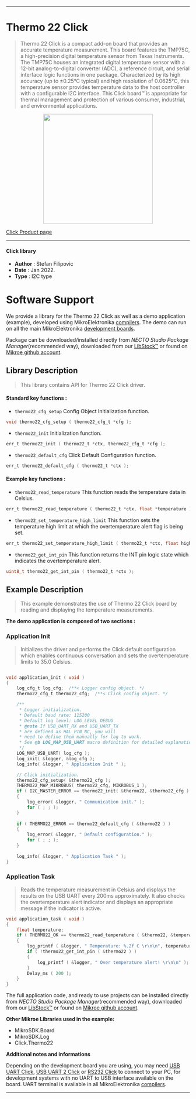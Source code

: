 
---
# Thermo 22 Click

> Thermo 22 Click is a compact add-on board that provides an accurate temperature measurement. This board features the TMP75C, a high-precision digital temperature sensor from Texas Instruments. The TMP75C houses an integrated digital temperature sensor with a 12-bit analog-to-digital converter (ADC), a reference circuit, and serial interface logic functions in one package. Characterized by its high accuracy (up to ±0.25°C typical) and high resolution of 0.0625°C, this temperature sensor provides temperature data to the host controller with a configurable I2C interface. This Click board™ is appropriate for thermal management and protection of various consumer, industrial, and environmental applications.

<p align="center">
  <img src="https://download.mikroe.com/images/click_for_ide/thermo22_click.png" height=300px>
</p>

[Click Product page](https://www.mikroe.com/thermo-22-click)

---


#### Click library

- **Author**        : Stefan Filipovic
- **Date**          : Jan 2022.
- **Type**          : I2C type


# Software Support

We provide a library for the Thermo 22 Click
as well as a demo application (example), developed using MikroElektronika
[compilers](https://www.mikroe.com/necto-studio).
The demo can run on all the main MikroElektronika [development boards](https://www.mikroe.com/development-boards).

Package can be downloaded/installed directly from *NECTO Studio Package Manager*(recommended way), downloaded from our [LibStock&trade;](https://libstock.mikroe.com) or found on [Mikroe github account](https://github.com/MikroElektronika/mikrosdk_click_v2/tree/master/clicks).

## Library Description

> This library contains API for Thermo 22 Click driver.

#### Standard key functions :

- `thermo22_cfg_setup` Config Object Initialization function.
```c
void thermo22_cfg_setup ( thermo22_cfg_t *cfg );
```

- `thermo22_init` Initialization function.
```c
err_t thermo22_init ( thermo22_t *ctx, thermo22_cfg_t *cfg );
```

- `thermo22_default_cfg` Click Default Configuration function.
```c
err_t thermo22_default_cfg ( thermo22_t *ctx );
```

#### Example key functions :

- `thermo22_read_temperature` This function reads the temperature data in Celsius.
```c
err_t thermo22_read_temperature ( thermo22_t *ctx, float *temperature );
```

- `thermo22_set_temperature_high_limit` This function sets the temperature high limit at which the overtemperature alert flag is being set.
```c
err_t thermo22_set_temperature_high_limit ( thermo22_t *ctx, float high_limit );
```

- `thermo22_get_int_pin` This function returns the INT pin logic state which indicates the overtemperature alert.
```c
uint8_t thermo22_get_int_pin ( thermo22_t *ctx );
```

## Example Description

> This example demonstrates the use of Thermo 22 Click board by reading and displaying the temperature measurements.

**The demo application is composed of two sections :**

### Application Init

> Initializes the driver and performs the Click default configuration which enables continuous conversation and sets the overtemperature limits to 35.0 Celsius.

```c

void application_init ( void )
{
    log_cfg_t log_cfg;  /**< Logger config object. */
    thermo22_cfg_t thermo22_cfg;  /**< Click config object. */

    /** 
     * Logger initialization.
     * Default baud rate: 115200
     * Default log level: LOG_LEVEL_DEBUG
     * @note If USB_UART_RX and USB_UART_TX 
     * are defined as HAL_PIN_NC, you will 
     * need to define them manually for log to work. 
     * See @b LOG_MAP_USB_UART macro definition for detailed explanation.
     */
    LOG_MAP_USB_UART( log_cfg );
    log_init( &logger, &log_cfg );
    log_info( &logger, " Application Init " );

    // Click initialization.
    thermo22_cfg_setup( &thermo22_cfg );
    THERMO22_MAP_MIKROBUS( thermo22_cfg, MIKROBUS_1 );
    if ( I2C_MASTER_ERROR == thermo22_init( &thermo22, &thermo22_cfg ) ) 
    {
        log_error( &logger, " Communication init." );
        for ( ; ; );
    }
    
    if ( THERMO22_ERROR == thermo22_default_cfg ( &thermo22 ) )
    {
        log_error( &logger, " Default configuration." );
        for ( ; ; );
    }
    
    log_info( &logger, " Application Task " );
}

```

### Application Task

> Reads the temperature measurement in Celsius and displays the results on the USB UART
every 200ms approximately. It also checks the overtemperature alert indicator and displays
an appropriate message if the indicator is active.

```c
void application_task ( void )
{
    float temperature;
    if ( THERMO22_OK == thermo22_read_temperature ( &thermo22, &temperature ) )
    {
        log_printf ( &logger, " Temperature: %.2f C \r\n\n", temperature );
        if ( !thermo22_get_int_pin ( &thermo22 ) )
        {
            log_printf ( &logger, " Over temperature alert! \r\n\n" );
        }
        Delay_ms ( 200 );
    }
}
```

The full application code, and ready to use projects can be installed directly from *NECTO Studio Package Manager*(recommended way), downloaded from our [LibStock&trade;](https://libstock.mikroe.com) or found on [Mikroe github account](https://github.com/MikroElektronika/mikrosdk_click_v2/tree/master/clicks).

**Other Mikroe Libraries used in the example:**

- MikroSDK.Board
- MikroSDK.Log
- Click.Thermo22

**Additional notes and informations**

Depending on the development board you are using, you may need
[USB UART Click](https://www.mikroe.com/usb-uart-click),
[USB UART 2 Click](https://www.mikroe.com/usb-uart-2-click) or
[RS232 Click](https://www.mikroe.com/rs232-click) to connect to your PC, for
development systems with no UART to USB interface available on the board. UART
terminal is available in all MikroElektronika
[compilers](https://shop.mikroe.com/compilers).

---

